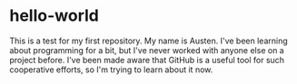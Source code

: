 # hello-world
This is a test for my first repository.
My name is Austen. I've been learning about programming for a bit, but I've never worked with anyone else on a project before. I've been made aware that GitHub is a useful tool for such cooperative efforts, so I'm trying to learn about it now.
